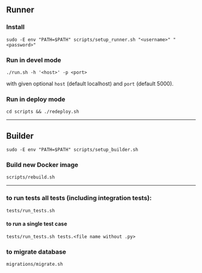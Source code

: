 ## Runner

### Install
`sudo -E env "PATH=$PATH" scripts/setup_runner.sh "<username>" "<password>"`

### Run in devel mode
`./run.sh -h '<host>' -p <port>`

with given optional `host` (default localhost) and `port` (default 5000).

### Run in deploy mode
`cd scripts && ./redeploy.sh`

---

## Builder
`sudo -E env "PATH=$PATH" scripts/setup_builder.sh`

### Build new Docker image
`scripts/rebuild.sh`

---

### to run tests all tests (including integration tests):
`tests/run_tests.sh`
#### to run a single test case
`tests/run_tests.sh tests.<file name without .py>`

### to migrate database
`migrations/migrate.sh`
